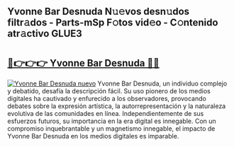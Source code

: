 ## Yvonne Bar Desnuda N𝚞𝚎vos desn𝚞dos filtr𝚊dos - Parts-mSp F𝚘tos vid𝚎o - C𝚘ntenido atr𝚊ctivo GLUE3

# <h2><a href="http://mb18z1.tromn.icu/?c=Yvonne+Bar+Desnuda">🔗👉👉👉 Yvonne Bar Desnuda 🔗🔗</a></h2>

[![Yvonne Bar Desnuda nuevo](https://i.imgur.com/pEAQMta.gif)](http://mb18z1.tromn.icu/?c=Yvonne+Bar+Desnuda)
Yvonne Bar Desnuda, un individuo complejo y debatido, desafía la descripción fácil. Su uso pionero de los medios digitales ha cautivado y enfurecido a los observadores, provocando debates sobre la expresión artística, la autorrepresentación y la naturaleza evolutiva de las comunidades en línea. Independientemente de sus esfuerzos futuros, su importancia en la era digital es innegable. Con un compromiso inquebrantable y un magnetismo innegable, el impacto de Yvonne Bar Desnuda en los medios digitales es imparable.
